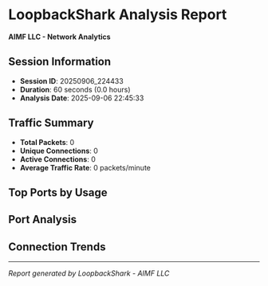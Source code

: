 # LoopbackShark Analysis Report
**AIMF LLC - Network Analytics**

## Session Information
- **Session ID**: 20250906_224433
- **Duration**: 60 seconds (0.0 hours)
- **Analysis Date**: 2025-09-06 22:45:33

## Traffic Summary
- **Total Packets**: 0
- **Unique Connections**: 0
- **Active Connections**: 0
- **Average Traffic Rate**: 0 packets/minute

## Top Ports by Usage

## Port Analysis

## Connection Trends

---
*Report generated by LoopbackShark - AIMF LLC*
